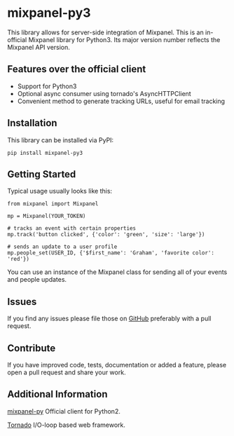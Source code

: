 mixpanel-py3
============
This library allows for server-side integration of Mixpanel.
This is an in-official Mixpanel library for Python3.
Its major version number reflects the Mixpanel API version.

Features over the official client
---------------------------------
* Support for Python3
* Optional async consumer using tornado's AsyncHTTPClient
* Convenient method to generate tracking URLs, useful for email tracking

Installation
------------
This library can be installed via PyPI:

    pip install mixpanel-py3

Getting Started
---------------
Typical usage usually looks like this:

    from mixpanel import Mixpanel

    mp = Mixpanel(YOUR_TOKEN)

    # tracks an event with certain properties
    mp.track('button clicked', {'color': 'green', 'size': 'large'})

    # sends an update to a user profile
    mp.people_set(USER_ID, {'$first_name': 'Graham', 'favorite color': 'red'})

You can use an instance of the Mixpanel class for sending all of your events and people updates.

Issues
------
If you find any issues please file those on [GitHub](https://github.com/MyGGaN/mixpanel-python/issues) preferably with a pull request.

Contribute
----------
If you have improved code, tests, documentation or added a feature, please open a pull request and share your work.

Additional Information
----------------------
[mixpanel-py](https://github.com/mixpanel/mixpanel-python) Official client for Python2.

[Tornado](http://www.tornadoweb.org/en/stable/) I/O-loop based web framework.
